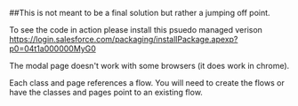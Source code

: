 ##This is not meant to be a final solution but rather a jumping off point.

To see the code in action please install this psuedo managed verison https://login.salesforce.com/packaging/installPackage.apexp?p0=04t1a000000MyG0

The modal page doesn't work with some browsers (it does work in chrome).

Each class and page references a flow.  You will need to create the flows or have the classes and pages point to an existing flow.



